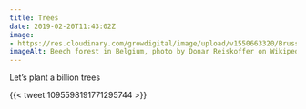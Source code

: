 ```yaml
---
title: Trees
date: 2019-02-20T11:43:02Z
image: 
- https://res.cloudinary.com/growdigital/image/upload/v1550663320/Brussels_Zonienwoud.jpg
imageAlt: Beech forest in Belgium, photo by Donar Reiskoffer on Wikipedia
---
```


Let’s plant a billion trees

{{< tweet 1095598191771295744 >}}

